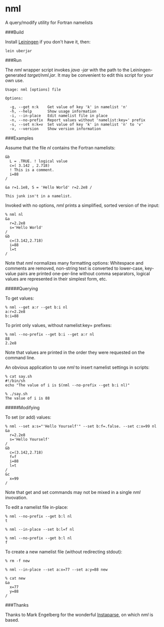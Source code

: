 nml
===

A query/modify utility for Fortran namelists

###Build

Install [Leiningen](http://leiningen.org/) if you don't have it, then:

`lein uberjar`

###Run

The _nml_ wrapper script invokes _java -jar_ with the path to the Leiningen-generated _target/nml.jar_. It may be convenient to edit this script for your own use.

````
Usage: nml [options] file

Options:

  -g, --get n:k    Get value of key 'k' in namelist 'n'
  -h, --help       Show usage information
  -i, --in-place   Edit namelist file in place
  -n, --no-prefix  Report values without 'namelist:key=' prefix
  -s, --set n:k=v  Set value of key 'k' in namelist 'n' to 'v'
  -v, --version    Show version information
````

###Examples

Assume that the file _nl_ contains the Fortran namelists:

```
&b
  L = .TRUE. ! logical value
  c=( 3.142 , 2.718)
  ! This is a comment.
  i=88
/

&a r=1.1e8, S = 'Hello World' r=2.2e8 /

This junk isn't in a namelist.
```

Invoked with no options, _nml_ prints a simplified, sorted version of the input:

```
% nml nl
&a
  r=2.2e8
  s='Hello World'
/
&b
  c=(3.142,2.718)
  i=88
  l=t
/
````


Note that _nml_ normalizes many formatting options: Whitespace and comments are removed, non-string text is converted to lower-case, key-value pairs are printed one-per-line without comma separators, logical values are represented in their simplest form, etc.

#####Querying

To get values:

````
% nml --get a:r --get b:i nl
a:r=2.2e8
b:i=88
````

To print only values, without namelist:key= prefixes:

````
% nml --no-prefix --get b:i --get a:r nl
88
2.2e8
````

Note that values are printed in the order they were requested on the command line.

An obvious application to use _nml_ to insert namelist settings in scripts:

```
% cat say.sh
#!/bin/sh
echo "The value of i is $(nml --no-prefix --get b:i nl)"

% ./say.sh 
The value of i is 88
````

#####Modifying

To set (or add) values:

````
% nml --set a:s="'Hello Yourself'" --set b:f=.false. --set c:x=99 nl
&a
  r=2.2e8
  s='Hello Yourself'
/
&b
  c=(3.142,2.718)
  f=f
  i=88
  l=t
/
&c
  x=99
/
````

Note that get and set commands may not be mixed in a single _nml_ invovation.

To edit a namelist file in-place:

````
% nml --no-prefix --get b:l nl
t

% nml --in-place --set b:l=f nl

% nml --no-prefix --get b:l nl
f
````

To create a new namelist file (without redirecting stdout):

````
% rm -f new

% nml --in-place --set a:x=77 --set a:y=88 new

% cat new
&a
  x=77
  y=88
/
````

###Thanks

Thanks to Mark Engelberg for the wonderful [Instaparse](https://github.com/Engelberg/instaparse), on which _nml_ is based.
